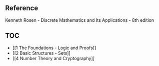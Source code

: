 ## Reference

Kenneth Rosen - Discrete Mathematics and Its Applications - 8th edition

## TOC
- [[1 The Foundations - Logic and Proofs]]
- [[2 Basic Structures - Sets]]
- [[4 Number Theory and Cryptography]]